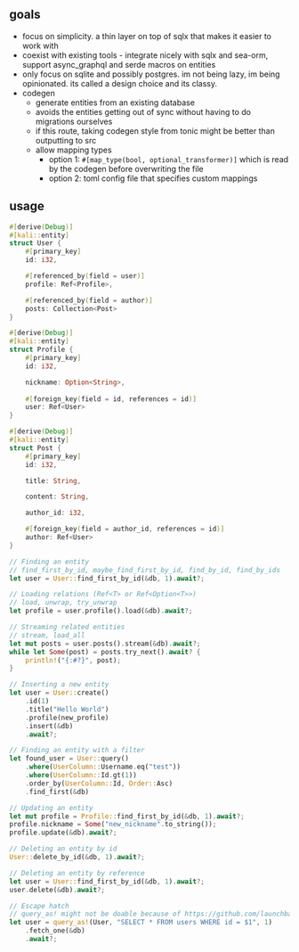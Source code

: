 ## goals

- focus on simplicity. a thin layer on top of sqlx that makes it easier to work with
- coexist with existing tools - integrate nicely with sqlx and sea-orm, support async_graphql and serde macros on entities
- only focus on sqlite and possibly postgres. im not being lazy, im being opinionated. its called a design choice and its classy.
- codegen
  - generate entities from an existing database
  - avoids the entities getting out of sync without having to do migrations ourselves
  - if this route, taking codegen style from tonic might be better than outputting to src
  - allow mapping types
    - option 1: `#[map_type(bool, optional_transformer)]` which is read by the codegen before overwriting the file
    - option 2: toml config file that specifies custom mappings

## usage

```rs
#[derive(Debug)]
#[kali::entity]
struct User {
    #[primary_key]
    id: i32,

    #[referenced_by(field = user)]
    profile: Ref<Profile>,

    #[referenced_by(field = author)]
    posts: Collection<Post>
}

#[derive(Debug)]
#[kali::entity]
struct Profile {
    #[primary_key]
    id: i32,

    nickname: Option<String>,
    
    #[foreign_key(field = id, references = id)]
    user: Ref<User>
}

#[derive(Debug)]
#[kali::entity]
struct Post {
    #[primary_key]
    id: i32,

    title: String,

    content: String,

    author_id: i32,

    #[foreign_key(field = author_id, references = id)]
    author: Ref<User>
}

// Finding an entity
// find_first_by_id, maybe_find_first_by_id, find_by_id, find_by_ids
let user = User::find_first_by_id(&db, 1).await?;

// Loading relations (Ref<T> or Ref<Option<T>>)
// load, unwrap, try_unwrap
let profile = user.profile().load(&db).await?;

// Streaming related entities
// stream, load_all
let mut posts = user.posts().stream(&db).await?;
while let Some(post) = posts.try_next().await? {
    println!("{:#?}", post);
}

// Inserting a new entity
let user = User::create()
    .id(1)
    .title("Hello World")
    .profile(new_profile)
    .insert(&db)
    .await?;

// Finding an entity with a filter
let found_user = User::query()
    .where(UserColumn::Username.eq("test"))
    .where(UserColumn::Id.gt(1))
    .order_by(UserColumn::Id, Order::Asc)
    .find_first(&db)

// Updating an entity
let mut profile = Profile::find_first_by_id(&db, 1).await?;
profile.nickname = Some("new_nickname".to_string());
profile.update(&db).await?;

// Deleting an entity by id
User::delete_by_id(&db, 1).await?;

// Deleting an entity by reference
let user = User::find_first_by_id(&db, 1).await?;
user.delete(&db).await?;

// Escape hatch
// query_as! might not be doable because of https://github.com/launchbadge/sqlx/issues/514
let user = query_as!(User, "SELECT * FROM users WHERE id = $1", 1)
    .fetch_one(&db)
    .await?;
```